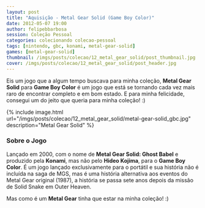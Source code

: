 ```yaml
---
layout: post
title: "Aquisição - Metal Gear Solid (Game Boy Color)"
date: 2012-05-07 19:00
author: felipebbarbosa
session: Coleção Pessoal
categories: colecionando colecao-pessoal
tags: [nintendo, gbc, konami, metal-gear-solid]
games: [metal-gear-solid]
thumbnail: /imgs/posts/colecao/12_metal_gear_solid/post_thumbnail.jpg
cover: /imgs/posts/colecao/12_metal_gear_solid/post_header.jpg
---
```


Eis um jogo que a algum tempo buscava para minha coleção, **Metal Gear Solid** para **Game Boy Color** é um jogo que está se tornando cada vez mais raro de encontrar completo e em bom estado. E para minha felicidade, consegui um do jeito que queria para minha coleção! :)

<!--more-->

{% include image.html url="/imgs/posts/colecao/12_metal_gear_solid/metal-gear-solid_gbc.jpg" description="Metal Gear Solid" %}

### Sobre o Jogo

Lançado em 2000, com o nome de **Metal Gear Solid: Ghost Babel** e produzido pela **Konami**, mas não pelo **Hideo Kojima**, para o **Game Boy Color**. É um jogo lançado exclusivamente para o portátil e sua história não é incluída na saga de MGS, mas é uma história alternativa aos eventos do Metal Gear original (1987), a história se passa sete anos depois da missão de Solid Snake em Outer Heaven.

Mas como é um **Metal Gear** tinha que estar na minha coleção! :)
